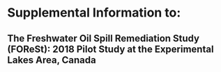 # Supplemental Information to:
## The Freshwater Oil Spill Remediation Study (FOReSt): 2018 Pilot Study at the Experimental Lakes Area, Canada
